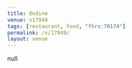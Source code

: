 ```yaml
---
title: Ondine
venue: v17949
tags: [restaurant, food, "fhrs:70174"]
permalink: /v/17949/
layout: venue
---
```

null
